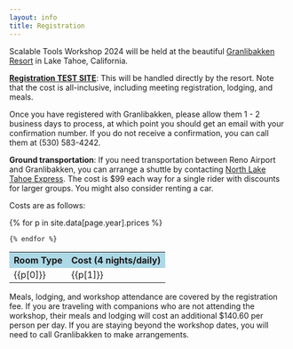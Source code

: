 ```yaml
---
layout: info
title: Registration
---
```

Scalable Tools Workshop 2024 will be held at the
beautiful <a href="https://www.granlibakken.com">Granlibakken Resort</a> in Lake Tahoe,
California.

<b>[Registration TEST SITE](https://web.cvent.com/event/5c964289-5e07-4f66-8982-2401a993baef/regProcessStep1?tm=CE4GNX3gQJklUo1PyBR8a4f_OkyRXPAlhHVNcYkQxC0)</b>: This will
be handled directly by the resort. Note that the cost is all-inclusive, including meeting registration, lodging, and meals.

Once you have registered with Granlibakken, please allow them 1 - 2 business days to process, at which point you should get an email with your confirmation number. If you do not receive a confirmation, you can call them at (530) 583-4242.

<b>Ground transportation</b>: If you need transportation between Reno Airport and Granlibakken, you can arrange a shuttle by contacting [North Lake Tahoe Express](https://www.northlaketahoeexpress.com/). The cost is $99 each way for a single rider with discounts for larger groups. You might also consider renting a car.

<p>
Costs are as follows:

<p>
<table class="prices">
    <tr>
        <th align="center" bgcolor="lightblue">Room Type</th>
        <th align="center" bgcolor="lightblue">Cost (4 nights/daily)</th>
    </tr>
    {% for p in site.data[page.year].prices %}
    <tr>
        <td>{{p[0]}}</td><td>{{p[1]}}</td>
    </tr>

    {% endfor %}
</table>

</p>
</p>

<p>
Meals, lodging, and workshop attendance are covered by the registration fee.
If you are traveling with companions who are not attending the workshop,
their meals and lodging will cost an additional $140.60 per person per day.
If you are staying beyond the workshop dates, you will need to call Granlibakken
to make arrangements.
</p>
